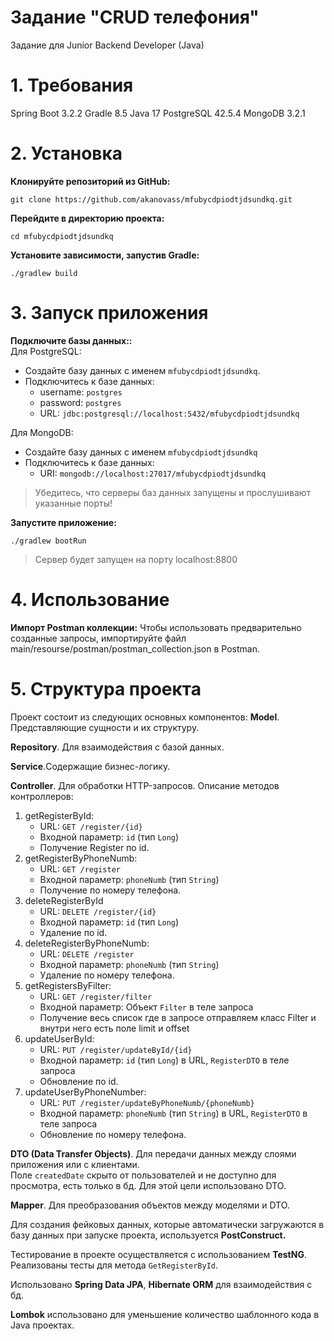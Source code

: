 # Задание "CRUD телефония"
Задание для Junior Backend Developer (Java)
# 1. Требования 
 Spring Boot 3.2.2
 Gradle 8.5
 Java 17
 PostgreSQL 42.5.4
 MongoDB 3.2.1
 
#  2. Установка
**Клонируйте репозиторий из GitHub:**

    git clone https://github.com/akanovass/mfubycdpiodtjdsundkq.git

**Перейдите в директорию проекта:**

    cd mfubycdpiodtjdsundkq

**Установите зависимости, запустив Gradle:**

    ./gradlew build

# 3. Запуск приложения

**Подключите базы данных::**  
Для PostgreSQL:
 - Создайте базу данных с именем `mfubycdpiodtjdsundkq`.
  - Подключитесь к базе данных:
    - username: `postgres` 
    - password: `postgres`
    - URL: `jdbc:postgresql://localhost:5432/mfubycdpiodtjdsundkq`

Для MongoDB: 
   - Создайте базу данных с именем `mfubycdpiodtjdsundkq` 
   - Подключитесь к базе данных:     
     - URI: `mongodb://localhost:27017/mfubycdpiodtjdsundkq`

> Убедитесь, что серверы баз данных запущены и прослушивают указанные порты!

**Запустите приложение:**

    ./gradlew bootRun

> Сервер будет запущен на порту localhost:8800

#  4. Использование
**Импорт Postman коллекции:**
  Чтобы использовать предварительно созданные запросы, импортируйте файл main/resourse/postman/postman_collection.json в Postman.
  
# 5. Структура проекта
Проект состоит из следующих основных компонентов:
  **Model**. Представляющие сущности и их структуру.
     
   **Repository**. Для взаимодействия с базой данных.
   
 **Service**.Содержащие бизнес-логику.
 
 **Controller**. Для обработки HTTP-запросов.
 Описание методов контроллеров:
1.  getRegisterById:
    -   URL: `GET /register/{id}`
    -   Входной параметр: `id` (тип `Long`)
    -   Получение Register по id.
2.  getRegisterByPhoneNumb:
    -   URL: `GET /register`
    -   Входной параметр: `phoneNumb` (тип `String`)
    -   Получение по номеру телефона.
3.  deleteRegisterById
    -   URL: `DELETE /register/{id}`
    -   Входной параметр: `id` (тип `Long`)
    -   Удаление по id.
4.  deleteRegisterByPhoneNumb:
    -   URL: `DELETE /register`
    -   Входной параметр: `phoneNumb` (тип `String`)
    -   Удаление по номеру телефона.
5.  getRegistersByFilter:
    -   URL: `GET /register/filter`
    -   Входной параметр: Объект `Filter` в теле запроса
    -   Получение весь список где в запросе отправляем класс Filter и внутри него есть поле limit и offset
6.  updateUserById:
    -   URL: `PUT /register/updateById/{id}`
    -   Входной параметр: `id` (тип `Long`) в URL, `RegisterDTO` в теле запроса
    -   Обновление  по id.
7.  updateUserByPhoneNumber:
    -   URL: `PUT /register/updateByPhoneNumb/{phoneNumb}`
    -   Входной параметр: `phoneNumb` (тип `String`) в URL, `RegisterDTO` в теле запроса
    -   Обновление по номеру телефона.
 
 **DTO (Data Transfer Objects)**. Для передачи данных между слоями приложения или с клиентами.  
Поле `createdDate` скрыто от пользователей и не доступно для просмотра, есть только в бд. Для этой цели использовано DTO.

 **Mapper**. Для преобразования объектов между моделями и DTO.
 
 Для создания фейковых данных, которые автоматически загружаются в базу данных при запуске проекта, используется  **PostConstruct.** 
 
Тестирование в проекте осуществляется с использованием **TestNG**. Реализованы тесты для метода `GetRegisterById`.

Использовано **Spring Data JPA**, **Hibernate ORM** для взаимодействия с бд.

**Lombok** использовано для уменьшение количество шаблонного кода в Java проектах.
